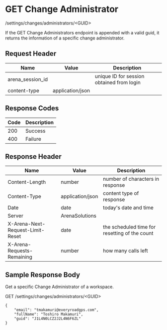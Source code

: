 # GET Change Administrator
/settings/changes/administrators/&lt;GUID&gt;

If the GET Change Administrators endpoint is appended with a valid guid, it returns the information of a specific change administrator.

## Request Header

| Name  | Value  | Description  |
|  --- |  --- |  --- | 
| arena_session_id  |   | unique ID for session obtained from login  |
| content-type  | application/json  |   |

## Response Codes

| Code  | Description  |
|  --- |  --- | 
| 200  | Success  |
| 400  | Failure  |

## Response Header

| Name  | Value  | Description  |
|  --- |  --- |  --- | 
| Content-Length  | number  | number of characters in response  |
| Content-Type  | application/json  | content type of response  |
| Date  | date  | today's date and time  |
| Server  | ArenaSolutions  |   |
| X-Arena-Next-Request-Limit-Reset   | date  | the scheduled time for resetting of the count  |
| X-Arena-Requests-Remaining   | number  | how many calls left  |

## Sample Response Body
Get a specific Change Administrator of  a workspace.

GET /settings/changes/administrators/&lt;GUID&gt;

```
{
    "email": "tmakamuri@everyroadgps.com",
    "fullName": "Toshiro Makamuri",
    "guid": "J1L4N0LCZ2J2L4N6F6ZL"
}
```
